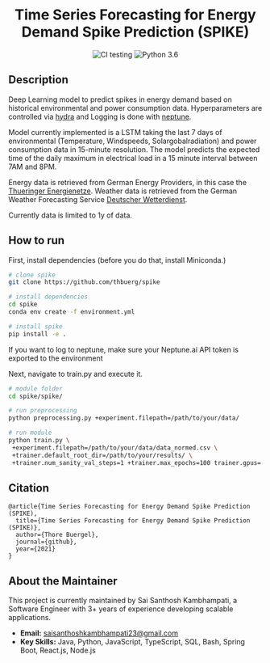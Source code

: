 <div align="center">
 
# Time Series Forecasting for Energy Demand Spike Prediction (SPIKE)

![CI testing](https://github.com/thbuerg/spike/workflows/CI%20testing/badge.svg?branch=master&event=push)
![Python 3.6](https://img.shields.io/badge/Python-3.7%2B-blue)

</div>

## Description   
Deep Learning model to predict spikes in energy demand based on historical environmental and power consumption data. 
Hyperparameters are controlled via [hydra](https://hydra.cc/) and Logging is done with [neptune](https://www.neptune.ai).

Model currently implemented is a LSTM taking the last 7 days of environmental (Temperature, Windspeeds, Solargobalradiation) and power consumption data in 15-minute resolution. 
The model predicts the expected time of the daily maximum in electrical load in a 15 minute interval between 7AM and 8PM.

Energy data is retrieved from German Energy Providers, in this case the [Thueringer Energienetze](https://www.thueringer-energienetze.com).
Weather data is retrieved from the German Weather Forecasting Service [Deutscher Wetterdienst](https://opendata.dwd.de/climate_environment/CDC/observations_germany/climate/).

Currently data is limited to 1y of data.

## How to run   
First, install dependencies (before you do that, install Miniconda.)
```bash
# clone spike   
git clone https://github.com/thbuerg/spike

# install dependencies
cd spike
conda env create -f environment.yml

# install spike
pip install -e .

```   
 If you want to log to neptune, make sure your Neptune.ai API token is exported to the environment

 Next, navigate to train.py and execute it.   
 ```bash
# module folder
cd spike/spike/

# run preprocessing
python preprocessing.py +experiment.filepath=/path/to/your/data/

# run module 
python train.py \
  +experiment.filepath=/path/to/your/data/data_normed.csv \
  +trainer.default_root_dir=/path/to/your/results/ \
  +trainer.num_sanity_val_steps=1 +trainer.max_epochs=100 trainer.gpus=[0] experiment.batch_size=128 experiment.learning_rate=0.001
```

## Citation   
```
@article{Time Series Forecasting for Energy Demand Spike Prediction (SPIKE),
  title={Time Series Forecasting for Energy Demand Spike Prediction (SPIKE)},
  author={Thore Buergel},
  journal={github},
  year={2021}
}
```   

## About the Maintainer

This project is currently maintained by Sai Santhosh Kambhampati, a Software Engineer with 3+ years of experience developing scalable applications.

*   **Email:** saisanthoshkambhampati23@gmail.com
*   **Key Skills:** Java, Python, JavaScript, TypeScript, SQL, Bash, Spring Boot, React.js, Node.js